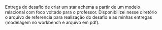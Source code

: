 Entrega do desafio de criar um star achema a partir de um modelo relacional com foco voltado para o professor. Disponibilizei nesse diretório o arquivo de referencia para realização do desafio e as minhas entregas (modelagem no workbench e arquivo em pdf). 
